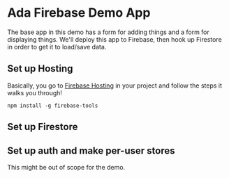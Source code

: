 # Ada Firebase Demo App
The base app in this demo has a form for adding things and a form for displaying things. We'll deploy this app to Firebase, then hook up Firestore in order to get it to load/save data.

## Set up Hosting
Basically, you go to [Firebase Hosting](https://console.firebase.google.com/u/0/project/ada-demo-project/hosting/sites) in your project and follow the steps it walks you through!

```
npm install -g firebase-tools
```



## Set up Firestore

## Set up auth and make per-user stores
This might be out of scope for the demo.
